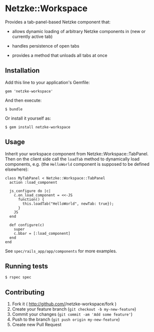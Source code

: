 # Netzke::Workspace

Provides a tab-panel-based Netzke component that:

  * allows dynamic loading of arbitrary Netzke components in (new or currently active tab)

  * handles persistence of open tabs

  * provides a method that unloads all tabs at once

## Installation

Add this line to your application's Gemfile:

    gem 'netzke-workspace'

And then execute:

    $ bundle

Or install it yourself as:

    $ gem install netzke-workspace

## Usage

Inherit your workspace component from Netzke::Workspace::TabPanel. Then on the client side call the `loadTab` method to dynamically load components, e.g. (the `HelloWorld` component is supposed to be defined elsewhere):

    class MyTabPanel < Netzke::Workspace::TabPanel
      action :load_component

      js_configure do |c|
        c.on_load_component = <<-JS
          function() {
            this.loadTab("HelloWorld", newTab: true});
          }
        JS
      end

      def configure(c)
        super
        c.bbar = [:load_component]
      end
    end

See `spec/rails_app/app/components` for more examples.

## Running tests

    $ rspec spec

## Contributing

1. Fork it ( http://github.com/<my-github-username>/netzke-workspace/fork )
2. Create your feature branch (`git checkout -b my-new-feature`)
3. Commit your changes (`git commit -am 'Add some feature'`)
4. Push to the branch (`git push origin my-new-feature`)
5. Create new Pull Request
